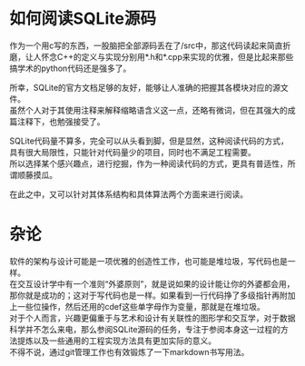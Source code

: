 # 如何阅读SQLite源码
作为一个用c写的东西，一股脑把全部源码丢在了/src中，那这代码读起来简直折磨，让人怀念C++的定义与实现分别用*.h和*.cpp来实现的优雅，但是比起来那些搞学术的python代码还是强多了。

所幸，SQLite的官方文档足够的友好，能够让人准确的把握其各模块对应的源文件。  
虽然个人对于其使用注释来解释缩略语含义这一点，还略有微词，但在其强大的成篇注释下，也勉强接受了。  

SQLite代码量不算多，完全可以从头看到脚，但是显然，这种阅读代码的方式，具有很大局限性，只能针对代码量少的项目，同时也不满足工程需要。  
所以选择某个感兴趣点，进行挖掘，作为一种阅读代码的方式，更具有普适性，所谓顺藤摸瓜。  

在此之中，又可以针对其体系结构和具体算法两个方面来进行阅读。
# 杂论
软件的架构与设计可能是一项优雅的创造性工作，也可能是堆垃圾，写代码也是一样。  
在交互设计学中有一个准则“外婆原则”，就是说如果的设计能让你的外婆都会用，那你就是成功的；这对于写代码也是一样。如果看到一行代码挣了多级指针再附加上一些位操作，然后还用的cdef这些单字母作为变量，那就是在堆垃圾。  
对于个人而言，兴趣更偏重于与艺术和设计有关联性的图形学和交互学，对于数据科学并不怎么来电，那么参阅SQLite源码的任务，专注于参阅本身这一过程的方法提炼以及一些通用的工程实现方法具有更加实际的意义。  
不得不说，通过git管理工作也有效锻炼了一下markdown书写用法。